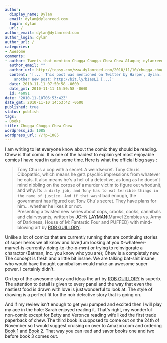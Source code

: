 ```yaml
---
author:
  display_name: Dylan
  email: dylan@dylanreed.com
  login: dylan
  url: /
author_email: dylan@dylanreed.com
author_login: dylan
author_url: /
categories:
- Awesome
comments:
- author: Tweets that mention Chugga Chugga Chew Chew &laquo; dylanreed.com -- Topsy.com
  author_email: ""
  author_url: http://topsy.com/www.dylanreed.com/2010/11/10/chugga-chugga-chew-chew/?utm_source=pingback&amp;utm_campaign=L2
  content: '[...] This post was mentioned on Twitter by Harper, dylan. dylan said:
    another new post: http://bit.ly/bIasLZ [...]'
  date: 2010-11-11 07:50:58 -0600
  date_gmt: 2010-11-11 15:50:58 -0600
  id: 46091
date: "2010-11-10T06:53:42Z"
date_gmt: 2010-11-10 14:53:42 -0600
published: true
status: publish
tags:
- Books
title: Chugga Chugga Chew Chew
wordpress_id: 1085
wordpress_url: //?p=1085
---
```


I am writing to let everyone know about the comic they should be reading. Chew is that comic. It is one of the hardest to explain yet most enjoyable comics I have read in quite some time. Here is what the official blog says :

> Tony Chu is a cop with a secret. A weirdsecret. Tony Chu is Cibopathic, which means he gets psychic impressions from whatever he eats. It also means he's a hell of a detective, as long as he doesn't mind nibbling on the corpse of a murder victim to figure out whodunit, and why. It`s a dirty job, and Tony has to eat terrible things in the name of justice. And if that wasn`t bad enough, the government has figured out Tony Chu`s secret. They have plans for him… whether he likes it or not.  
Presenting a twisted new series about cops, crooks, cooks, cannibals and clairvoyants, written by [JOHN LAYMAN][1](Marvel Zombies vs. Army of Darkness, House of M: Fantastic Four and PUFFED) with mind-blowing art by [ROB GUILLORY][2].

   [1]: http://www.themightylayman.com/
   [2]: http://robguillory.com/

  
Unlike a lot of comics that are currently running that are continuing stories of super heros we all know and love(I am looking at you X-whatever-marvel-is-currently-doing-to-the-x-men) or trying to reinvigorate a charactor (Batman, Inc. you know who you are); Chew is a completely new. The concept is fresh and a little bit insane. We are talking bat-shit insane, who would have thought cannibalism would make an awesome super power. I certainly didn't.

On top of the awesome story and ideas the art by [ROB GUILLORY][3] is superb. The attention to detail is given to every panel and the way that even the nastiest food is drawn with love is just wonderful to look at. The style of drawing is a perfect fit for the noir detective story that is going on.

   [3]: http://robguillory.com/

And if my review isn't enough to get you pumped and excited then I will play my ace in the hole: Sarah enjoyed reading it. That's right, my wonderful non-comic except for Betty and Veronica reading wife liked the first trade paperback of chew. The third book is supposed to come out on the 24th of November so I would suggest cruising on over to Amazon.com and ordering [Book 1][4] and [Book 2][5]. That way you can read and savor books one and two before book 3 comes out.

   [4]: http://www.amazon.com/Chew-Tasters-Choice-John-Layman/dp/1607061597?&camp=212361&linkCode=wey&tag=chewcocom-20&creative=391825
   [5]: http://www.amazon.com/Chew-International-Flavor-John-Layman/dp/1607062607?&camp=212361&linkCode=wey&tag=chewcocom-20&creative=391825

